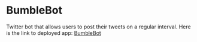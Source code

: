 # BumbleBot
Twitter bot that allows users to post their tweets on a regular interval.
Here is the link to deployed app: [BumbleBot](https://bumble-bot.herokuapp.com/)
